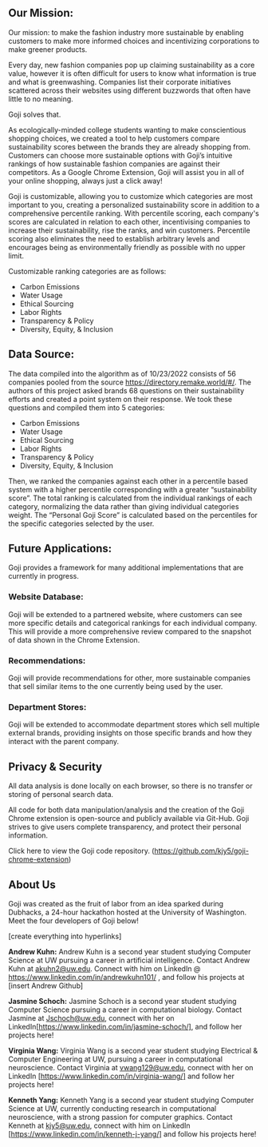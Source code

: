 ## Our Mission:
Our mission: to make the fashion industry more sustainable by enabling customers to make more informed choices and incentivizing corporations to make greener products.

Every day, new fashion companies pop up claiming sustainability as a core value, however it is often difficult for users to know what information is true and what is greenwashing. Companies list their corporate initiatives scattered across their websites using different buzzwords that often have little to no meaning.

Goji solves that. 

As ecologically-minded college students wanting to make conscientious shopping choices, we created a tool to help customers compare sustainability scores between the brands they are already shopping from. Customers can choose more sustainable options  with Goji’s intuitive rankings of how sustainable fashion companies are against their competitors. As a Google Chrome Extension, Goji will assist you in all of your online shopping, always just a click away!

Goji is customizable, allowing you to customize which categories are most important to you, creating a personalized sustainability score in addition to a comprehensive percentile ranking. With percentile scoring, each company's scores are calculated in relation to each other, incentivising companies to increase their sustainability, rise the ranks, and win customers. Percentile scoring also eliminates the need to establish arbitrary levels and encourages being as environmentally friendly as possible with no upper limit.

Customizable ranking categories are as follows: 
- Carbon Emissions 
- Water Usage 
- Ethical Sourcing 
- Labor Rights 
- Transparency & Policy 
- Diversity, Equity, & Inclusion

## Data Source:
The data compiled into the algorithm as of 10/23/2022 consists of 56 companies pooled from the source https://directory.remake.world/#/. The authors of this project asked brands 68 questions on their sustainability efforts and created a point system on their response. We took these questions and compiled them into 5 categories: 

- Carbon Emissions 
- Water Usage 
- Ethical Sourcing 
- Labor Rights 
- Transparency & Policy 
- Diversity, Equity, & Inclusion

Then, we ranked the companies against each other in a percentile based system with a higher percentile corresponding with a greater “sustainability score”. The total ranking is calculated from the individual rankings of each category, normalizing the data rather than giving individual categories weight. The “Personal Goji Score” is calculated based on the percentiles for the specific categories selected by the user.

## Future Applications:
Goji provides a framework for many additional implementations that are currently in progress.

### Website Database:
Goji will be extended to a partnered website, where customers can see more specific details and categorical rankings for each individual company. This will provide a more comprehensive review compared to the snapshot of data shown in the Chrome Extension.

### Recommendations:
Goji will provide recommendations for other, more sustainable companies that sell similar items to the one currently being used by the user.

### Department Stores:
Goji will be extended to accommodate department stores which sell multiple external brands, providing insights on those specific brands and how they interact with the parent company.

## Privacy & Security
All data analysis is done locally on each browser, so there is no transfer or storing of personal search data. 

All code for both data manipulation/analysis and the creation of the Goji Chrome extension is open-source and publicly available via Git-Hub. Goji strives to give users complete transparency, and protect their personal information.

Click here to view the Goji code repository. (https://github.com/kjy5/goji-chrome-extension)

## About Us
Goji was created as the fruit of labor from an idea sparked during Dubhacks, a 24-hour hackathon hosted at the University of Washington. Meet the four developers of Goji below!

[create everything into hyperlinks]

**Andrew Kuhn:**
Andrew Kuhn is a second year student studying Computer Science at UW pursuing a career in artificial intelligence. Contact Andrew Kuhn at akuhn2@uw.edu. Connect with him on LinkedIn @ https://www.linkedin.com/in/andrewkuhn101/ , and follow his projects at  [insert Andrew Github]

**Jasmine Schoch:**
Jasmine Schoch is a second year student studying Computer Science pursuing a career in computational biology. Contact Jasmine at Jschoch@uw.edu, connect with her on LinkedIn[https://www.linkedin.com/in/jasmine-schoch/], and follow her projects here!

**Virginia Wang:**
Virginia Wang is a second year student studying Electrical & Computer Engineering at UW, pursuing a career in computational neuroscience. Contact Virginia at vwang129@uw.edu, connect with her on LinkedIn [https://www.linkedin.com/in/virginia-wang/] and follow her projects here! 

**Kenneth Yang:**
Kenneth Yang is a second year student studying Computer Science at UW, currently conducting research in computational neuroscience, with a strong passion for computer graphics. Contact Kenneth at kjy5@uw.edu, connect with him on LinkedIn [https://www.linkedin.com/in/kenneth-j-yang/] and follow his projects here! 
